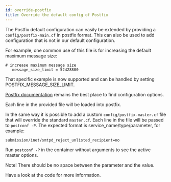 ```yaml
---
id: override-postfix
title: Override the default config of Postfix
---
```


The Postfix default configuration can easily be extended by providing a `config/postfix-main.cf` in postfix format.
This can also be used to add configuration that is not in our default configuration.

For example, one common use of this file is for increasing the default maximum message size:
```
# increase maximum message size
   message_size_limit = 52428800
```

That specific example is now supported and can be handled by setting POSTFIX_MESSAGE_SIZE_LIMIT.

[Postfix documentation](http://www.postfix.org/documentation.html) remains the best place to find configuration options.

Each line in the provided file will be loaded into postfix.

In the same way it is possible to add a custom `config/postfix-master.cf` file that will override the standard `master.cf`. Each line in the file will be passed to `postconf -P`. The expected format is service_name/type/parameter, for example:
```
submission/inet/smtpd_reject_unlisted_recipient=no
```
Run `postconf -P` in the container without arguments to see the active master options.

Note! There should be no space between the parameter and the value.

Have a look at the code for more information.
